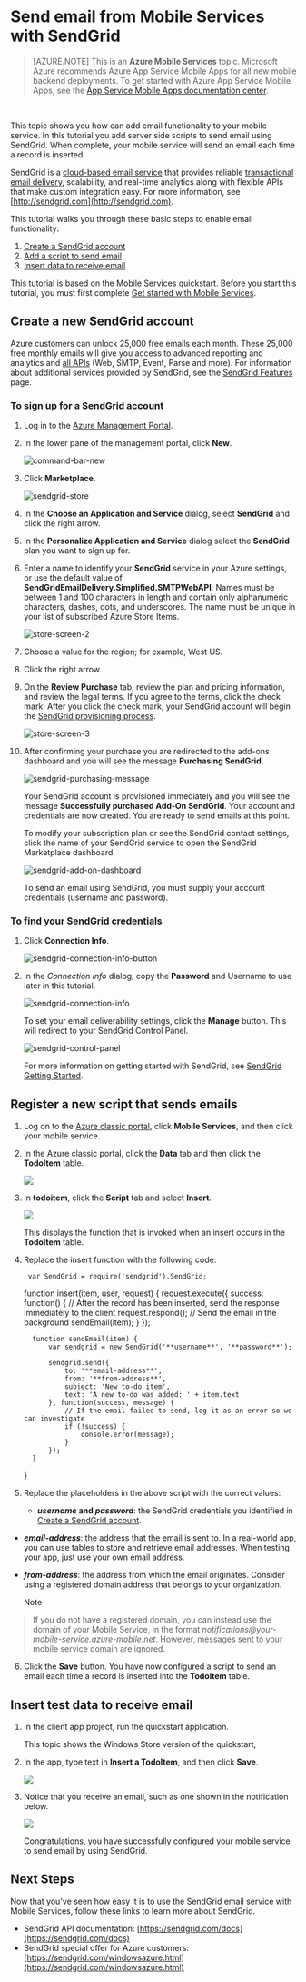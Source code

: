 <properties
    pageTitle="Send email using SendGrid | Microsoft Azure"
    description="Learn how to use the SendGrid service to send email from your Azure Mobile Services app."
    services="mobile-services"
    documentationCenter=""
    authors="Erikre"
    manager="sendgrid"
    editor=""/>


<tags 
    ms.service="mobile-services" 
    ms.workload="mobile" 
    ms.tgt_pltfrm="na" 
    ms.devlang="multiple" 
    ms.topic="article" 
    ms.date="11/30/2015" 
    ms.author="Erikre"/>


# Send email from Mobile Services with SendGrid
>[AZURE.NOTE] This is an **Azure Mobile Services** topic.  Microsoft Azure recommends Azure App Service Mobile Apps for all new mobile backend deployments.
To get started with Azure App Service Mobile Apps, see the [App Service Mobile Apps documentation center](/documentation/services/app-service/mobile).


&nbsp;

This topic shows you how can add email functionality to your mobile service. In this tutorial you add server side scripts to send email using SendGrid. When complete, your mobile service will send an email each time a record is inserted.

SendGrid is a [cloud-based email service](https://sendgrid.com/email-solutions) that provides reliable [transactional email delivery](https://sendgrid.com/transactional-email), scalability, and real-time analytics along with flexible APIs that make custom integration easy. For more information, see [http://sendgrid.com](http://sendgrid.com).

This tutorial walks you through these basic steps to enable email functionality:

1. [Create a SendGrid account](#sign-up.md)
2. [Add a script to send email](#add-script.md)
3. [Insert data to receive email](#insert-data.md)

This tutorial is based on the Mobile Services quickstart. Before you start this tutorial, you must first complete [Get started with Mobile Services](/develop/mobile/tutorials/get-started).

## <a name="sign-up"></a>Create a new SendGrid account
Azure customers can unlock 25,000 free emails each month. These 25,000 free monthly emails will give you access to advanced reporting and analytics and [all APIs][] (Web, SMTP, Event, Parse and more). For information about additional services provided by SendGrid, see the [SendGrid Features][] page.

### To sign up for a SendGrid account

1. Log in to the [Azure Management Portal][].

2. In the lower pane of the management portal, click **New**.

	![command-bar-new][command-bar-new]

3. Click **Marketplace**.

	![sendgrid-store][sendgrid-store]

4. In the **Choose an Application and Service** dialog, select **SendGrid** and click the right arrow.

5. In the **Personalize Application and Service** dialog select the **SendGrid** plan you want to sign up for.

6. Enter a name to identify your **SendGrid** service in your Azure settings, or use the default value of **SendGridEmailDelivery.Simplified.SMTPWebAPI**. Names must be between 1 and 100 characters in length and contain only alphanumeric characters, dashes, dots, and underscores. The name must be unique in your list of subscribed Azure Store Items.

	![store-screen-2][store-screen-2]

7. Choose a value for the region; for example, West US.

8. Click the right arrow.

9. On the **Review Purchase** tab, review the plan and pricing information, and review the legal terms. If you agree to the terms, click the check mark. After you click the check mark, your SendGrid account will begin the [SendGrid provisioning process].

	![store-screen-3][store-screen-3]

10. After confirming your purchase you are redirected to the add-ons dashboard and you will see the message **Purchasing SendGrid**.

	![sendgrid-purchasing-message][sendgrid-purchasing-message]

	Your SendGrid account is provisioned immediately and you will see the message **Successfully purchased Add-On SendGrid**. Your account and credentials are now created. You are ready to send emails at this point. 

	To modify your subscription plan or see the SendGrid contact settings, click the name of your SendGrid service to open the SendGrid Marketplace dashboard. 

	![sendgrid-add-on-dashboard][sendgrid-add-on-dashboard]

	To send an email using SendGrid, you must supply your  account credentials (username and password).

### To find your SendGrid credentials ###

1. Click **Connection Info**.

	![sendgrid-connection-info-button][sendgrid-connection-info-button]

2. In the *Connection info* dialog, copy the **Password** and Username to use later in this tutorial.

	![sendgrid-connection-info][sendgrid-connection-info]

	To set your email deliverability settings, click the **Manage** button. This will redirect to your SendGrid Control Panel. 

	![sendgrid-control-panel][sendgrid-control-panel]

	For more information on getting started with SendGrid, see [SendGrid Getting Started][].

<!--images-->

[command-bar-new]: ./media/sendgrid-sign-up/sendgrid_BAR_NEW.PNG
[sendgrid-store]: ./media/sendgrid-sign-up/sendgrid_offerings_store.png
[store-screen-2]: ./media/sendgrid-sign-up/sendgrid_store_scrn2.png
[store-screen-3]: ./media/sendgrid-sign-up/sendgrid_store_scrn3.png
[sendgrid-purchasing-message]: ./media/sendgrid-sign-up/sendgrid_purchasing_message.png
[sendgrid-add-on-dashboard]: ./media/sendgrid-sign-up/sendgrid_add-on_dashboard.png
[sendgrid-connection-info]: ./media/sendgrid-sign-up/sendgrid_connection_info.png
[sendgrid-connection-info-button]: ./media/sendgrid-sign-up/sendgrid_connection_info_button.png
[sendgrid-control-panel]: ./media/sendgrid-sign-up/sendgrid_control_panel.png

<!--Links-->

[SendGrid Features]: http://sendgrid.com/features
[Azure Management Portal]: https://manage.windowsazure.com
[SendGrid Getting Started]: http://sendgrid.com/docs
[SendGrid Provisioning Process]: https://support.sendgrid.com/hc/articles/200181628-Why-is-my-account-being-provisioned-
[all APIs]: https://sendgrid.com/docs/API_Reference/index.html



## <a name="add-script"></a>Register a new script that sends emails
1. Log on to the [Azure classic portal](https://manage.windowsazure.com/), click **Mobile Services**, and then click your mobile service.

2. In the Azure classic portal, click the **Data** tab and then click the **TodoItem** table.

    ![][1]

3. In **todoitem**, click the **Script** tab and select **Insert**.

    ![][2]

    This displays the function that is invoked when an insert occurs in the **TodoItem** table.

4. Replace the insert function with the following code:

        var SendGrid = require('sendgrid').SendGrid;

     function insert(item, user, request) {
         request.execute({
             success: function() {
                 // After the record has been inserted, send the response immediately to the client
                 request.respond();
                 // Send the email in the background
                 sendEmail(item);
             }
         });

         function sendEmail(item) {
             var sendgrid = new SendGrid('**username**', '**password**');

             sendgrid.send({
                 to: '**email-address**',
                 from: '**from-address**',
                 subject: 'New to-do item',
                 text: 'A new to-do was added: ' + item.text
             }, function(success, message) {
                 // If the email failed to send, log it as an error so we can investigate
                 if (!success) {
                     console.error(message);
                 }
             });
         }
     }
5. Replace the placeholders in the above script with the correct values:

   * ***username* and *password***: the SendGrid credentials you identified in [Create a SendGrid account](#sign-up.md).

* ***email-address***: the address that the email is sent to. In a real-world app, you can use tables to store and retrieve email addresses. When testing your app, just use your own email address.

* ***from-address***: the address from which the email originates. Consider using a registered domain address that belongs to your organization.

  > [!NOTE]
> If you do not have a registered domain, you can instead use the domain of your Mobile Service, in the format *notifications@_your-mobile-service_.azure-mobile.net*. However, messages sent to your mobile service domain are ignored.
> 

6. Click the **Save** button. You have now configured a script to send an email each time a record is inserted into the **TodoItem** table.


## <a name="insert-data"></a>Insert test data to receive email
1. In the client app project, run the quickstart application.

    This topic shows the Windows Store version of the quickstart,

2. In the app, type text in **Insert a TodoItem**, and then click **Save**.

    ![][3]

3. Notice that you receive an email, such as one shown in the notification below.

    ![][4]

    Congratulations, you have successfully configured your mobile service to send email by using SendGrid.


## <a name="nextsteps"> </a>Next Steps
Now that you've seen how easy it is to use the SendGrid email service with Mobile Services, follow
these links to learn more about SendGrid.

* SendGrid API documentation:
[https://sendgrid.com/docs](https://sendgrid.com/docs)
* SendGrid special offer for Azure customers:
[https://sendgrid.com/windowsazure.html](https://sendgrid.com/windowsazure.html)

<!-- Anchors. -->

[Create a SendGrid account]: #sign-up
[Add a script to send email]: #add-script
[Insert data to receive email]: #insert-data

<!-- Images. -->

[1]: ./media/store-sendgrid-mobile-services-send-email-scripts/mobile-portal-data-tables.png
[2]: ./media/store-sendgrid-mobile-services-send-email-scripts/mobile-insert-script-push2.png
[3]: ./media/store-sendgrid-mobile-services-send-email-scripts/mobile-quickstart-push1.png
[4]: ./media/store-sendgrid-mobile-services-send-email-scripts/mobile-receive-email.png

<!-- URLs. -->

[Get started with Mobile Services]: /develop/mobile/tutorials/get-started
[sign up page]: https://sendgrid.com/windowsazure.html
[Multiple User Credentials page]: https://sendgrid.com/credentials
[Azure classic portal]: https://manage.windowsazure.com/
[cloud-based email service]: https://sendgrid.com/email-solutions
[transactional email delivery]: https://sendgrid.com/transactional-email


